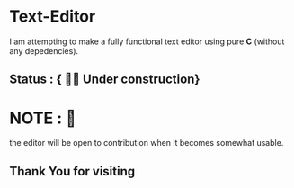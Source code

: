 # Text-Editor
I am attempting to make a fully functional text editor using pure **C** (without any depedencies).

## Status : { 👷‍♂️ Under construction}

# NOTE : 🧐
the editor will be open to contribution when it becomes somewhat usable.

## Thank You for visiting 
